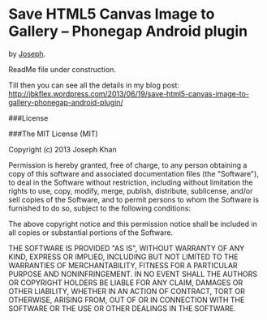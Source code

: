 # Save HTML5 Canvas Image to Gallery – Phonegap Android plugin

by [Joseph](http://jbkflex.wordpress.com).

ReadMe file under construction.

Till then you can see all the details in my blog post: http://jbkflex.wordpress.com/2013/06/19/save-html5-canvas-image-to-gallery-phonegap-android-plugin/


###License

###The MIT License (MIT)

Copyright (c) 2013 Joseph Khan

Permission is hereby granted, free of charge, to any person obtaining a copy
of this software and associated documentation files (the "Software"), to deal
in the Software without restriction, including without limitation the rights
to use, copy, modify, merge, publish, distribute, sublicense, and/or sell
copies of the Software, and to permit persons to whom the Software is
furnished to do so, subject to the following conditions:

The above copyright notice and this permission notice shall be included in
all copies or substantial portions of the Software.

THE SOFTWARE IS PROVIDED "AS IS", WITHOUT WARRANTY OF ANY KIND, EXPRESS OR
IMPLIED, INCLUDING BUT NOT LIMITED TO THE WARRANTIES OF MERCHANTABILITY,
FITNESS FOR A PARTICULAR PURPOSE AND NONINFRINGEMENT. IN NO EVENT SHALL THE
AUTHORS OR COPYRIGHT HOLDERS BE LIABLE FOR ANY CLAIM, DAMAGES OR OTHER
LIABILITY, WHETHER IN AN ACTION OF CONTRACT, TORT OR OTHERWISE, ARISING FROM,
OUT OF OR IN CONNECTION WITH THE SOFTWARE OR THE USE OR OTHER DEALINGS IN
THE SOFTWARE.


